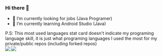### Hi there 👋

<!--
**zerrium/zerrium** is a ✨ _special_ ✨ repository because its `README.md` (this file) appears on your GitHub profile.

Here are some ideas to get you started:-->

- 🔭 I’m currently looking for jobs (Java Programer)
- 🌱 I’m currently learning Android Studio (Java)
<!-- - 🤔 I’m looking for help with ...
- 💬 Ask me about ...
- ⚡ Fun fact: ... -->

P.S: This most used languages stat card doesn't indicate my programing language skill, it is just what programing languages I used the most for my private/public repos (including forked repos)<br>
<a href="https://github.com/anuraghazra/github-readme-stats">
  <img align="left" src="https://github-readme-stats-orcin-pi.vercel.app/api?username=zerrium&hide=stars&count_private=true&show_icons=true&include_all_commits=true" />
  <img align="left" src="https://github-readme-stats-orcin-pi.vercel.app/api/top-langs/?username=zerrium&count_private=true&layout=compact&langs_count=10&exclude_repo=github-readme-stats,minecraft_web,First_Blog_Web" />
</a>
